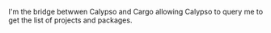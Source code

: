 I'm the bridge betwwen Calypso and Cargo allowing Calypso to query me to  get the list of projects and packages.